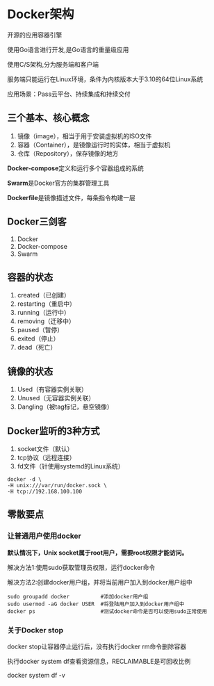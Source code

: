 # Docker架构

开源的应用容器引擎

使用Go语言进行开发,是Go语言的重量级应用

使用C/S架构,分为服务端和客户端

服务端只能运行在Linux环境，条件为内核版本大于3.10的64位Linux系统

应用场景：Pass云平台、持续集成和持续交付


## 三个基本、核心概念

1. 镜像（image），相当于用于安装虚拟机的ISO文件
2. 容器（Container），是镜像运行时的实体，相当于虚拟机
3. 仓库（Repository），保存镜像的地方


**Docker-compose**定义和运行多个容器组成的系统

**Swarm**是Docker官方的集群管理工具

**Dockerfile**是镜像描述文件，每条指令构建一层


## Docker三剑客

1. Docker
2. Docker-compose
3. Swarm


## 容器的状态

1. created（已创建）
2. restarting（重启中）
3. running（运行中）
4. removing（迁移中）
5. paused（暂停）
6. exited（停止）
7. dead（死亡）


## 镜像的状态

1. Used（有容器实例关联）
2. Unused（无容器实例关联）
3. Dangling（被tag标记，悬空镜像）


## Docker监听的3种方式

1. socket文件（默认）
2. tcp协议（远程连接）
3. fd文件（针使用systemd的Linux系统）

```
docker -d \
-H unix:///var/run/docker.sock \
-H tcp://192.168.100.100 
```


## 零散要点

### 让普通用户使用docker

**默认情况下，Unix socket属于root用户，需要root权限才能访问。**

解决方法1:使用sudo获取管理员权限，运行docker命令

解决方法2:创建docker用户组，并将当前用户加入到docker用户组中

```
sudo groupadd docker          #添加docker用户组
sudo usermod -aG docker USER  #将登陆用户加入到docker用户组中
docker ps                     #测试docker命令是否可以使用sudo正常使用

```

### 关于Docker stop

docker stop让容器停止运行后，没有执行docker rm命令删除容器

执行docker system df查看资源信息，RECLAIMABLE是可回收比例

docker system df -v





